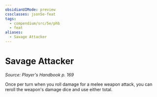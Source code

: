 ```yaml
---
obsidianUIMode: preview
cssclasses: json5e-feat
tags:
  - compendium/src/5e/phb
  - feat
aliases:
  - Savage Attacker
---
```

# Savage Attacker
*Source: Player's Handbook p. 169*  

Once per turn when you roll damage for a melee weapon attack, you can reroll the weapon's damage dice and use either total.
